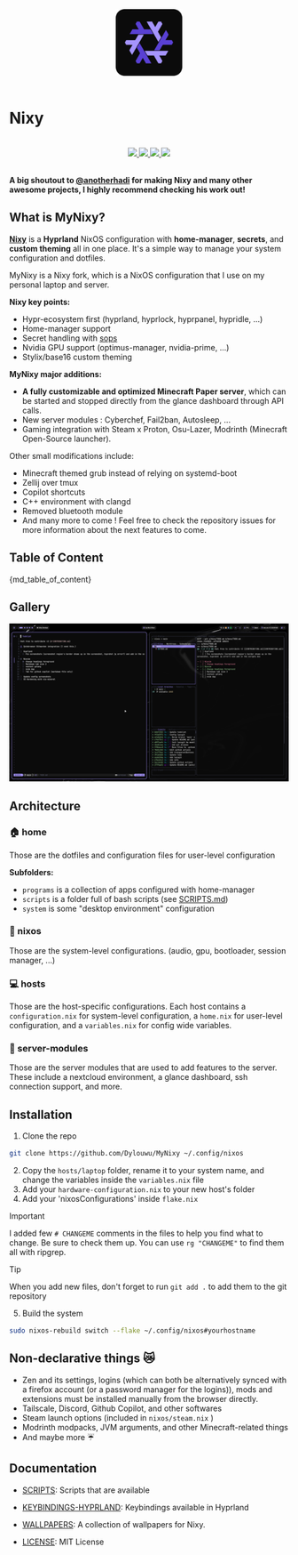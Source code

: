 <div align="center">
    <img src="https://raw.githubusercontent.com/Dylouwu/MyNixy/main/.github/assets/logo.png" width="120px" />
</div>

<br>

# Nixy

<br>
<div align="center">
    <a href="https://github.com/Dylouwu/MyNixy/stargazers">
        <img src="https://img.shields.io/github/stars/Dylouwu/MyNixy?color={primarycolor}&labelColor={backgroundcolor}&style=for-the-badge&logo=starship&logoColor={primarycolor}">
    </a>
    <a href="https://github.com/Dylouwu/MyNixy/">
        <img src="https://img.shields.io/github/repo-size/Dylouwu/MyNixy?color={primarycolor}&labelColor={backgroundcolor}&style=for-the-badge&logo=github&logoColor={primarycolor}">
    </a>
    <a href="https://nixos.org">
        <img src="https://img.shields.io/badge/NixOS-unstable-blue.svg?style=for-the-badge&labelColor={backgroundcolor}&logo=NixOS&logoColor={primarycolor}&color={primarycolor}">
    </a>
    <a href="https://github.com/Dylouwu/MyNixy/blob/main/LICENSE">
        <img src="https://img.shields.io/static/v1.svg?style=for-the-badge&label=License&message=MIT&colorA={backgroundcolor}&colorB={primarycolor}&logo=unlicense&logoColor={primarycolor}"/>
    </a>
</div>
<br>

**A big shoutout to [@anotherhadi](https://www.github.com/anotherhadi) for making Nixy and many other awesome projects, I highly recommend checking his work out!**

## What is MyNixy?

**[Nixy](https://github.com/anotherhadi/nixy)** is a **Hyprland** NixOS configuration with **home-manager**, **secrets**, and **custom theming** all in one place.
It's a simple way to manage your system configuration and dotfiles.

MyNixy is a Nixy fork, which is a NixOS configuration that I use on my personal laptop and server.

**Nixy key points:**

- Hypr-ecosystem first (hyprland, hyprlock, hyprpanel, hypridle, ...)
- Home-manager support
- Secret handling with [sops](https://https://github.com/Mic92/sops-nix)
- Nvidia GPU support (optimus-manager, nvidia-prime, ...)
- Stylix/base16 custom theming

**MyNixy major additions:**

- **A fully customizable and optimized Minecraft Paper server**, which can be started and stopped directly from the glance dashboard through API calls.
- New server modules : Cyberchef, Fail2ban, Autosleep, ...
- Gaming integration with Steam x Proton, Osu-Lazer, Modrinth (Minecraft Open-Source launcher).

Other small modifications include:

- Minecraft themed grub instead of relying on systemd-boot
- Zellij over tmux
- Copilot shortcuts
- C++ environment with clangd
- Removed bluetooth module
- And many more to come ! Feel free to check the repository issues for more information about the next features to come.

## Table of Content

{md_table_of_content}

## Gallery

![nvim, lazygit](.github/assets/nixy/3.png)

## Architecture

### 🏠 home

Those are the dotfiles and configuration files for user-level configuration

**Subfolders:**

- `programs` is a collection of apps configured with home-manager
- `scripts` is a folder full of bash scripts (see [SCRIPTS.md](docs/SCRIPTS.md))
- `system` is some "desktop environment" configuration

### 🐧 nixos

Those are the system-level configurations. (audio, gpu, bootloader, session manager, ...)

### 💻 hosts

Those are the host-specific configurations.
Each host contains a `configuration.nix` for system-level configuration, a `home.nix` for user-level configuration, and a `variables.nix` for config wide variables.

### 💾 server-modules

Those are the server modules that are used to add features to the server. These include a nextcloud environment, a glance dashboard, ssh connection support, and more. 

## Installation

1. Clone the repo

```sh
git clone https://github.com/Dylouwu/MyNixy ~/.config/nixos
```

2. Copy the `hosts/laptop` folder, rename it to your system name, and change the variables inside the `variables.nix` file
3. Add your `hardware-configuration.nix` to your new host's folder
4. Add your 'nixosConfigurations' inside `flake.nix`

> [!Important]
> I added few `# CHANGEME` comments in the files to help you find what to change. Be sure to check them up.
> You can use `rg "CHANGEME"` to find them all with ripgrep.

> [!TIP]
> When you add new files, don't forget to run `git add .` to add them to the git repository

5. Build the system

```sh
sudo nixos-rebuild switch --flake ~/.config/nixos#yourhostname
```

## Non-declarative things 😿

- Zen and its settings, logins (which can both be alternatively synced with a firefox account (or a password manager for the logins)), mods and extensions must be installed manually from the browser directly.
- Tailscale, Discord, Github Copilot, and other softwares
- Steam launch options (included in `nixos/steam.nix` )
- Modrinth modpacks, JVM arguments, and other Minecraft-related things
- And maybe more ☔

## Documentation

- [SCRIPTS](docs/SCRIPTS.md): Scripts that are available
- [KEYBINDINGS-HYPRLAND](docs/KEYBINDINGS-HYPRLAND.md): Keybindings available in Hyprland
- [WALLPAPERS](https://github.com/anotherhadi/awesome-wallpapers): A collection of wallpapers for Nixy.

- [LICENSE](LICENSE): MIT License
